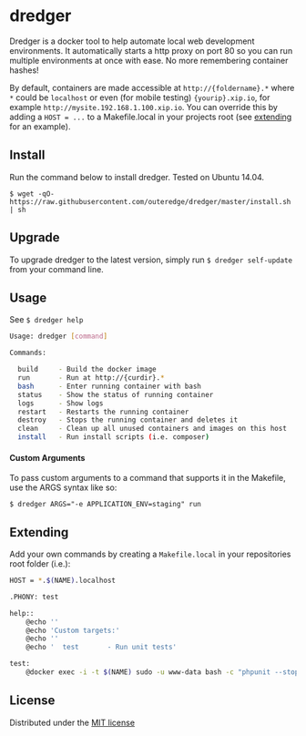 # dredger
Dredger is a docker tool to help automate local web development environments. It automatically starts a http proxy on port 80 so you can run multiple environments at once with ease. No more remembering container hashes!

By default, containers are made accessible at `http://{foldername}.*` where `*` could be `localhost` or even (for mobile testing) `{yourip}.xip.io`, for example `http://mysite.192.168.1.100.xip.io`. You can override this by adding a `HOST = ...` to a Makefile.local in your projects root (see [extending](#extending) for an example). 

## Install
Run the command below to install dredger. Tested on Ubuntu 14.04.

`$ wget -qO- https://raw.githubusercontent.com/outeredge/dredger/master/install.sh | sh`

## Upgrade
To upgrade dredger to the latest version, simply run `$ dredger self-update` from your command line.

## Usage

See `$ dredger help`

```sh
Usage: dredger [command]

Commands:

  build		- Build the docker image
  run		- Run at http://{curdir}.*
  bash		- Enter running container with bash
  status	- Show the status of running container
  logs		- Show logs
  restart	- Restarts the running container
  destroy   - Stops the running container and deletes it
  clean		- Clean up all unused containers and images on this host
  install	- Run install scripts (i.e. composer)
```

#### Custom Arguments
To pass custom arguments to a command that supports it in the Makefile, use the ARGS syntax like so:

`$ dredger ARGS="-e APPLICATION_ENV=staging" run`

## Extending

Add your own commands by creating a `Makefile.local` in your repositories root folder (i.e.):

```sh
HOST = *.$(NAME).localhost

.PHONY: test

help::
	@echo ''
	@echo 'Custom targets:'
	@echo ''
	@echo '  test		- Run unit tests'

test:
	@docker exec -i -t $(NAME) sudo -u www-data bash -c "phpunit --stop-on-failure"
```

## License
Distributed under the [MIT license](LICENSE)
